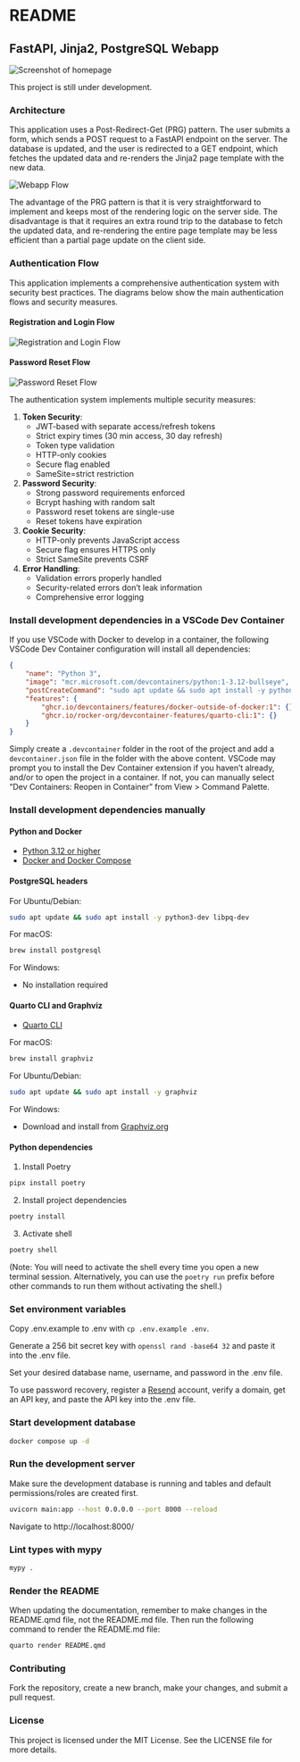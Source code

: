 # README


## FastAPI, Jinja2, PostgreSQL Webapp

![Screenshot of homepage](static/Screenshot.png)

This project is still under development.

### Architecture

This application uses a Post-Redirect-Get (PRG) pattern. The user
submits a form, which sends a POST request to a FastAPI endpoint on the
server. The database is updated, and the user is redirected to a GET
endpoint, which fetches the updated data and re-renders the Jinja2 page
template with the new data.

![Webapp Flow](static/webapp_flow.png)

The advantage of the PRG pattern is that it is very straightforward to
implement and keeps most of the rendering logic on the server side. The
disadvantage is that it requires an extra round trip to the database to
fetch the updated data, and re-rendering the entire page template may be
less efficient than a partial page update on the client side.

### Authentication Flow

This application implements a comprehensive authentication system with
security best practices. The diagrams below show the main authentication
flows and security measures.

#### Registration and Login Flow

![Registration and Login Flow](static/auth_flow.png)

#### Password Reset Flow

![Password Reset Flow](static/reset_flow.png)

The authentication system implements multiple security measures:

1.  **Token Security**:
    - JWT-based with separate access/refresh tokens
    - Strict expiry times (30 min access, 30 day refresh)
    - Token type validation
    - HTTP-only cookies
    - Secure flag enabled
    - SameSite=strict restriction
2.  **Password Security**:
    - Strong password requirements enforced
    - Bcrypt hashing with random salt
    - Password reset tokens are single-use
    - Reset tokens have expiration
3.  **Cookie Security**:
    - HTTP-only prevents JavaScript access
    - Secure flag ensures HTTPS only
    - Strict SameSite prevents CSRF
4.  **Error Handling**:
    - Validation errors properly handled
    - Security-related errors don’t leak information
    - Comprehensive error logging

### Install development dependencies in a VSCode Dev Container

If you use VSCode with Docker to develop in a container, the following
VSCode Dev Container configuration will install all dependencies:

``` json
{
    "name": "Python 3",
    "image": "mcr.microsoft.com/devcontainers/python:1-3.12-bullseye",
    "postCreateCommand": "sudo apt update && sudo apt install -y python3-dev libpq-dev graphviz && pipx install poetry && poetry install && poetry shell",
    "features": {
        "ghcr.io/devcontainers/features/docker-outside-of-docker:1": {},
        "ghcr.io/rocker-org/devcontainer-features/quarto-cli:1": {}
    }
}
```

Simply create a `.devcontainer` folder in the root of the project and
add a `devcontainer.json` file in the folder with the above content.
VSCode may prompt you to install the Dev Container extension if you
haven’t already, and/or to open the project in a container. If not, you
can manually select “Dev Containers: Reopen in Container” from View \>
Command Palette.

### Install development dependencies manually

#### Python and Docker

- [Python 3.12 or higher](https://www.python.org/downloads/)
- [Docker and Docker Compose](https://docs.docker.com/get-docker/)

#### PostgreSQL headers

For Ubuntu/Debian:

``` bash
sudo apt update && sudo apt install -y python3-dev libpq-dev
```

For macOS:

``` bash
brew install postgresql
```

For Windows:

- No installation required

#### Quarto CLI and Graphviz

- [Quarto CLI](https://quarto.org/docs/get-started/)

For macOS:

``` bash
brew install graphviz
```

For Ubuntu/Debian:

``` bash
sudo apt update && sudo apt install -y graphviz
```

For Windows:

- Download and install from
  [Graphviz.org](https://graphviz.org/download/#windows)

#### Python dependencies

1.  Install Poetry

``` bash
pipx install poetry
```

2.  Install project dependencies

``` bash
poetry install
```

3.  Activate shell

``` bash
poetry shell
```

(Note: You will need to activate the shell every time you open a new
terminal session. Alternatively, you can use the `poetry run` prefix
before other commands to run them without activating the shell.)

### Set environment variables

Copy .env.example to .env with `cp .env.example .env`.

Generate a 256 bit secret key with `openssl rand -base64 32` and paste
it into the .env file.

Set your desired database name, username, and password in the .env file.

To use password recovery, register a [Resend](https://resend.com/)
account, verify a domain, get an API key, and paste the API key into the
.env file.

### Start development database

``` bash
docker compose up -d
```

### Run the development server

Make sure the development database is running and tables and default
permissions/roles are created first.

``` bash
uvicorn main:app --host 0.0.0.0 --port 8000 --reload
```

Navigate to http://localhost:8000/

### Lint types with mypy

``` bash
mypy .
```

### Render the README

When updating the documentation, remember to make changes in the
README.qmd file, not the README.md file. Then run the following command
to render the README.md file:

``` bash
quarto render README.qmd
```

### Contributing

Fork the repository, create a new branch, make your changes, and submit
a pull request.

### License

This project is licensed under the MIT License. See the LICENSE file for
more details.

